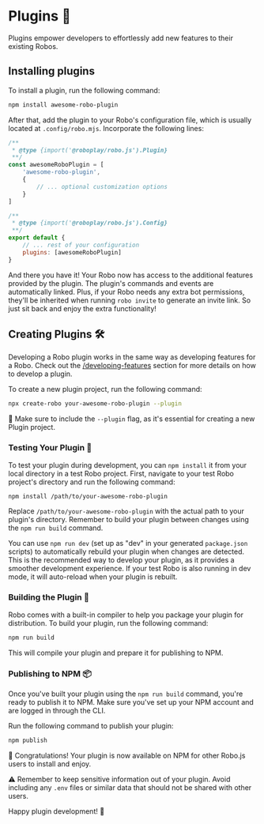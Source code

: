 # Plugins 🧩

Plugins empower developers to effortlessly add new features to their existing Robos.

## Installing plugins

To install a plugin, run the following command:

```bash
npm install awesome-robo-plugin
```

After that, add the plugin to your Robo's configuration file, which is usually located at `.config/robo.mjs`. Incorporate the following lines:

```js
/**
 * @type {import('@roboplay/robo.js').Plugin}
 **/
const awesomeRoboPlugin = [
	'awesome-robo-plugin',
	{
		// ... optional customization options
	}
]

/**
 * @type {import('@roboplay/robo.js').Config}
 **/
export default {
	// ... rest of your configuration
	plugins: [awesomeRoboPlugin]
}
```

And there you have it! Your Robo now has access to the additional features provided by the plugin. The plugin's commands and events are automatically linked. Plus, if your Robo needs any extra bot permissions, they'll be inherited when running `robo invite` to generate an invite link. So just sit back and enjoy the extra functionality!

## Creating Plugins 🛠️

Developing a Robo plugin works in the same way as developing features for a Robo. Check out the [/developing-features](/developing-features) section for more details on how to develop a plugin.

To create a new plugin project, run the following command:

```bash
npx create-robo your-awesome-robo-plugin --plugin
```

🔑 Make sure to include the `--plugin` flag, as it's essential for creating a new Plugin project.

### Testing Your Plugin 🧪

To test your plugin during development, you can `npm install` it from your local directory in a test Robo project. First, navigate to your test Robo project's directory and run the following command:

```bash
npm install /path/to/your-awesome-robo-plugin
```

Replace `/path/to/your-awesome-robo-plugin` with the actual path to your plugin's directory. Remember to build your plugin between changes using the `npm run build` command.

You can use `npm run dev` (set up as "dev" in your generated `package.json` scripts) to automatically rebuild your plugin when changes are detected. This is the recommended way to develop your plugin, as it provides a smoother development experience. If your test Robo is also running in dev mode, it will auto-reload when your plugin is rebuilt.

### Building the Plugin 🔨

Robo comes with a built-in compiler to help you package your plugin for distribution. To build your plugin, run the following command:

```bash
npm run build
```

This will compile your plugin and prepare it for publishing to NPM.

### Publishing to NPM 📦

Once you've built your plugin using the `npm run build` command, you're ready to publish it to NPM. Make sure you've set up your NPM account and are logged in through the CLI.

Run the following command to publish your plugin:

```bash
npm publish
```

🎉 Congratulations! Your plugin is now available on NPM for other Robo.js users to install and enjoy.

⚠️ Remember to keep sensitive information out of your plugin. Avoid including any `.env` files or similar data that should not be shared with other users.

Happy plugin development! 🚀
